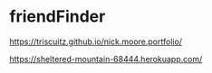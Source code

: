 # friendFinder

https://triscuitz.github.io/nick.moore.portfolio/

https://sheltered-mountain-68444.herokuapp.com/
